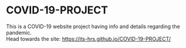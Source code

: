# COVID-19-PROJECT
This is a COVID-19 website project having info and details regarding the pandemic.   
Head towards the site: https://its-hrs.github.io/COVID-19-PROJECT/
